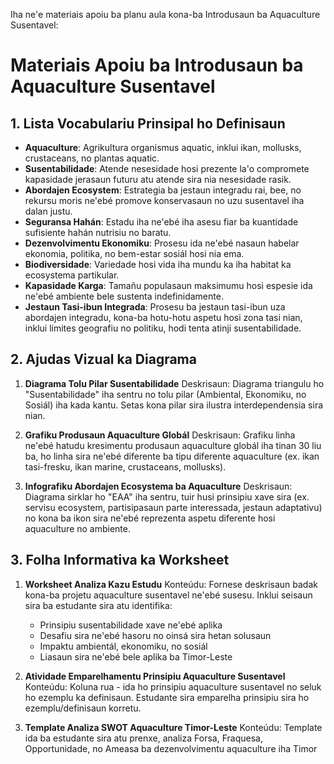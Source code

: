 Iha ne'e materiais apoiu ba planu aula kona-ba Introdusaun ba Aquaculture Susentavel:

# Materiais Apoiu ba Introdusaun ba Aquaculture Susentavel

## 1. Lista Vocabulariu Prinsipal ho Definisaun

- **Aquaculture**: Agrikultura organismus aquatic, inklui ikan, mollusks, crustaceans, no plantas aquatic.
- **Susentabilidade**: Atende nesesidade hosi prezente la'o compromete kapasidade jerasaun futuru atu atende sira nia nesesidade rasik.
- **Abordajen Ecosystem**: Estrategia ba jestaun integradu rai, bee, no rekursu moris ne'ebé promove konservasaun no uzu susentavel iha dalan justu.
- **Seguransa Hahán**: Estadu iha ne'ebé iha asesu fiar ba kuantidade sufisiente hahán nutrisiu no baratu.
- **Dezenvolvimentu Ekonomiku**: Prosesu ida ne'ebé nasaun habelar ekonomia, politika, no bem-estar sosiál hosi nia ema.
- **Biodiversidade**: Variedade hosi vida iha mundu ka iha habitat ka ecosystema partikular.
- **Kapasidade Karga**: Tamañu populasaun maksimumu hosi espesie ida ne'ebé ambiente bele sustenta indefinidamente.
- **Jestaun Tasi-ibun Integrada**: Prosesu ba jestaun tasi-ibun uza abordajen integradu, kona-ba hotu-hotu aspetu hosi zona tasi nian, inklui limites geografiu no politiku, hodi tenta atinji susentabilidade.

## 2. Ajudas Vizual ka Diagrama

1. **Diagrama Tolu Pilar Susentabilidade**
   Deskrisaun: Diagrama triangulu ho "Susentabilidade" iha sentru no tolu pilar (Ambiental, Ekonomiku, no Sosiál) iha kada kantu. Setas kona pilar sira ilustra interdependensia sira nian.

2. **Grafiku Produsaun Aquaculture Globál**
   Deskrisaun: Grafiku linha ne'ebé hatudu kresimentu produsaun aquaculture globál iha tinan 30 liu ba, ho linha sira ne'ebé diferente ba tipu diferente aquaculture (ex. ikan tasi-fresku, ikan marine, crustaceans, mollusks).

3. **Infografiku Abordajen Ecosystema ba Aquaculture**
   Deskrisaun: Diagrama sirklar ho "EAA" iha sentru, tuir husi prinsipiu xave sira (ex. servisu ecosystem, partisipasaun parte interessada, jestaun adaptativu) no kona ba ikon sira ne'ebé reprezenta aspetu diferente hosi aquaculture no ambiente.

## 3. Folha Informativa ka Worksheet

1. **Worksheet Analiza Kazu Estudu**
   Konteúdu: Fornese deskrisaun badak kona-ba projetu aquaculture susentavel ne'ebé susesu. Inklui seisaun sira ba estudante sira atu identifika:
   - Prinsipiu susentabilidade xave ne'ebé aplika
   - Desafiu sira ne'ebé hasoru no oinsá sira hetan solusaun
   - Impaktu ambientál, ekonomiku, no sosiál
   - Liasaun sira ne'ebé bele aplika ba Timor-Leste

2. **Atividade Emparelhamentu Prinsipiu Aquaculture Susentavel**
   Konteúdu: Koluna rua - ida ho prinsipiu aquaculture susentavel no seluk ho ezemplu ka definisaun. Estudante sira emparelha prinsipiu sira ho ezemplu/definisaun korretu.

3. **Template Analiza SWOT Aquaculture Timor-Leste**
   Konteúdu: Template ida ba estudante sira atu prenxe, analiza Forsa, Fraquesa, Opportunidade, no Ameasa ba dezenvolvimentu aquaculture iha Timor